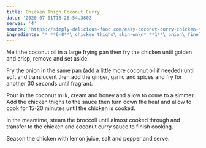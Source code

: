 ```yaml
---
title: Chicken Thigh Coconut Curry
date: '2020-07-01T18:26:54.380Z'
serves: '4'
source: 'https://simply-delicious-food.com/easy-coconut-curry-chicken-thighs/'
ingredients: "* **6-8**\_chicken thighs\_skin-on\n* **1**\_onion\_finely chopped\n* **3**\_garlic cloves\_crushed\n* **1 tsp**\_crushed ginger\n* **2 tsp**\_curry powder\n* **1 tsp**\_ground coriander\n* **1 tsp**\_ground cumin\n* **1 tsp**\_ground turmeric\n* **1/2 tsp**\_smoked paprika\n* **1/2 tsp** cayenne pepper\_optional\n* **400\_g**\_coconut milk\n* **1 tsp**\_honey\n* **1/2 l**emon\n* broccoli florets / red pepper / other veggies"
---
```


Melt the coconut oil in a large frying pan then fry the chicken until golden and crisp, remove and set aside.

Fry the onion in the same pan (add a little more coconut oil if needed) until soft and translucent then add the ginger, garlic and spices and fry for another 30 seconds until fragrant.

Pour in the coconut milk, cream and honey and allow to come to a simmer. Add the chicken thighs to the sauce then turn down the heat and allow to cook for 15-20 minutes until the chicken is cooked.

In the meantime, steam the broccoli until almost cooked through and transfer to the chicken and coconut curry sauce to finish cooking.

Season the chicken with lemon juice, salt and pepper and serve.
